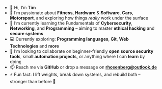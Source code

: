 - 👋 Hi, I’m **Tim**  
- 👀 I’m passionate about **Fitness**, **Hardware** & **Software**, **Cars**, **Motorsport**, and exploring how things *really* work under the surface  
- 🌱 I’m currently learning the Fundamentals of **Cybersecurity**, **Networking**, and **Programming** – aiming to master **ethical hacking** and **secure systems**  
- 💻 Currently exploring: **Programming languages**, **Git**, **Web Technologies** and **more**
- 💞️ I’m looking to collaborate on beginner-friendly **open source security tools**, small **automation projects**, or anything where I can **learn** by doing  
- 📫 Reach me via **GitHub** or drop a message on **rhosenberg@outlook.de**  
- ⚡ Fun fact: I lift weights, break down systems, and rebuild both – stronger than before 💪


<!---
Rhosenberg/Rhosenberg is a ✨ special ✨ repository because its `README.md` (this file) appears on your GitHub profile.
You can click the Preview link to take a look at your changes.
--->
